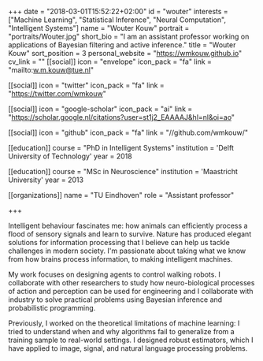 +++
date = "2018-03-01T15:52:22+02:00"
id = "wouter"
interests = ["Machine Learning", "Statistical Inference", "Neural Computation", "Intelligent Systems"]
name = "Wouter Kouw"
portrait = "portraits/Wouter.jpg"
short_bio = "I am an assistant professor working on applications of Bayesian filtering and active inference."
title = "Wouter Kouw"
sort_position = 3
personal_website = "https://wmkouw.github.io"
cv_link = ""
[[social]]
    icon = "envelope"
    icon_pack = "fa"
    link = "mailto:w.m.kouw@tue.nl"

[[social]]
    icon = "twitter"
    icon_pack = "fa"
    link = "https://twitter.com/wmkouw"

[[social]]
    icon = "google-scholar"
    icon_pack = "ai"
    link = "https://scholar.google.nl/citations?user=st1j2_EAAAAJ&hl=nl&oi=ao"

[[social]]
    icon = "github"
    icon_pack = "fa"
    link = "//github.com/wmkouw/"

[[education]]
    course = "PhD in Intelligent Systems"
    institution = 'Delft University of Technology'
    year = 2018

[[education]]
    course = "MSc in Neuroscience"
    institution = 'Maastricht University'
    year = 2013

[[organizations]]
    name = "TU Eindhoven"
    role = "Assistant professor"

+++

Intelligent behaviour fascinates me: how animals can efficiently process a flood of sensory signals and learn to survive. Nature has produced elegant solutions for information processing that I believe can help us tackle challenges in modern society. I'm passionate about taking what we know from how brains process information, to making intelligent machines.

My work focuses on designing agents to control walking robots. I collaborate with other researchers to study how neuro-biological processes of action and perception can be used for engineering and I collaborate with industry to solve practical problems using Bayesian inference and probabilistic programming.

Previously, I worked on the theoretical limitations of machine learning: I tried to understand when and why algorithms fail to generalize from a training sample to real-world settings. I designed robust estimators, which I have applied to image, signal, and natural language processing problems.
